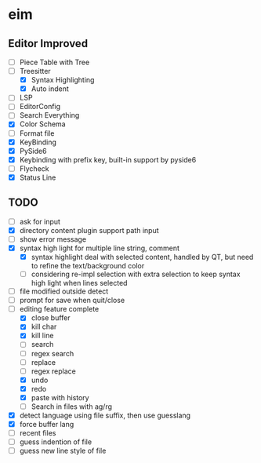 # eim
## Editor Improved

- [ ] Piece Table with Tree
- [ ] Treesitter
  - [x] Syntax Highlighting
  - [X] Auto indent
- [ ] LSP
- [ ] EditorConfig
- [ ] Search Everything
- [x] Color Schema
- [ ] Format file
- [x] KeyBinding
- [x] PySide6
- [x] Keybinding with prefix key, built-in support by pyside6
- [ ] Flycheck
- [X] Status Line

## TODO
- [ ] ask for input
- [X] directory content plugin support path input
- [ ] show error message
- [X] syntax high light for multiple line string, comment
  - [X] syntax highlight deal with selected content, handled by QT, but need to refine the text/background color
  - [ ] considering re-impl selection with extra selection to keep syntax high light when lines selected
- [ ] file modified outside detect
- [ ] prompt for save when quit/close
- [ ] editing feature complete
  - [X] close buffer
  - [X] kill char
  - [X] kill line
  - [ ] search
  - [ ] regex search
  - [ ] replace
  - [ ] regex replace
  - [X] undo
  - [X] redo
  - [X] paste with history
  - [ ] Search in files with ag/rg
- [X] detect language using file suffix, then use guesslang
- [X] force buffer lang
- [ ] recent files
- [ ] guess indention of file
- [ ] guess new line style of file
